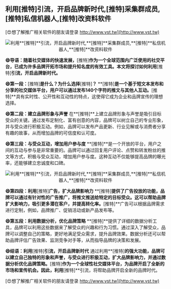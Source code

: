 ## **利用**[推特]**引流，开启品牌新时代,**[推特]**采集群成员,**[推特]**私信机器人,**[推特]**改资料软件**

[😍想了解推广相关软件的朋友请登录 http://www.vst.tw](http://www.vst.tw)

 <center><img src="https://vst.tw/MP4/tuiguang/png/5.png" alt="利用**[推特]**引流，开启品牌新时代,**[推特]**采集群成员,**[推特]**私信机器人,**[推特]**改资料软件"></center>

**😄导语：随着社交媒体的快速发展，**[推特]**作为一个全球范围内广泛使用的社交平台，已成为许多品牌开拓市场和提升知名度的有效工具。本文将探讨如何利用**[推特]**引流，开启品牌新时代。**

**😄第一段：**[推特]**是什么？为什么选择**[推特]**？**
**[推特]**是一个基于短文本发布和分享的社交媒体平台，用户可以通过发布140个字符的推文与其他人互动。**[推特]**具有实时性、公开性和互动性的特点，这使得它成为企业和品牌宣传的理想选择。

**😄第二段：建立品牌形象与声誉**
在**[推特]**上建立品牌形象与声誉是吸引目标受众的关键。通过发布定制化、富有创意的内容，品牌可以树立自己的专业形象，并与受众进行积极互动。例如，品牌可以发布产品更新、行业见解或与消费者分享有趣的故事，从而增加品牌的可信度和认可度。

**😄第三段：与受众互动，增加用户参与度**
**[推特]**是一个开放的平台，用户之间的互动与参与是非常重要的。品牌可以通过回复用户评论、点赞和转发粉丝的推文等方式，积极与受众互动，增加用户参与度。这种互动不仅能够提高品牌的曝光率，还能够建立忠诚度和口碑。

 <center><img src="https://vst.tw/MP4/tuiguang/png/1.png" alt="利用**[推特]**引流，开启品牌新时代,**[推特]**采集群成员,**[推特]**私信机器人,**[推特]**改资料软件"></center>

**😄第四段：利用**[推特]**广告，扩大品牌影响力**
**[推特]**提供了广告投放的功能，品牌可以通过有针对性的广告推广，将推文推送给特定的目标受众。这可以帮助品牌扩大影响力，吸引更多潜在客户，并提高转化率。**[推特]**广告可以根据品牌需求进行定制，例如，品牌推广、促销活动或新产品发布等。

**😄第五段：利用数据分析，优化品牌策略**
**[推特]**提供了详细的数据分析工具，品牌可以利用这些数据来了解受众的兴趣和行为习惯。通过深入了解受众，品牌可以调整自己的策略，更好地满足受众需求，提升品牌效果。数据分析还可以帮助品牌评估广告效果、监测竞争对手等，从而指导品牌的决策和发展。

**😄结语：利用**[推特]**引流，开启品牌新时代**
通过利用**[推特]**的强大功能，品牌可以建立自己独特的形象和声誉，与受众进行积极互动，扩大品牌影响力，并通过数据分析优化品牌策略。**[推特]**作为一个全球性社交媒体平台，为品牌开启了全新的市场和宣传机会。因此，利用**[推特]**引流，将帮助品牌开启全新的品牌时代。

[😍想了解推广相关软件的朋友请登录 http://www.vst.tw](http://www.vst.tw)



